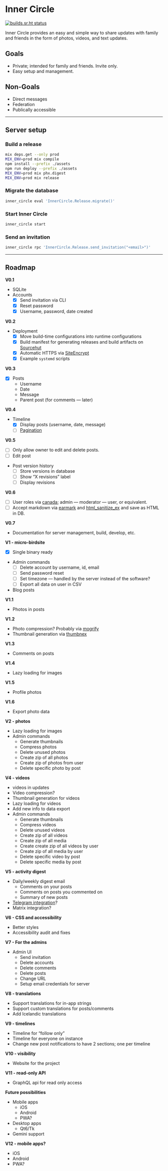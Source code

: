 # Inner Circle

[![builds.sr.ht status](https://builds.sr.ht/~reykjalin/inner_circle.svg)](https://builds.sr.ht/~reykjalin/inner_circle?)

Inner Circle provides an easy and simple way to share updates with family and friends in the form of photos, videos, and text updates.

## Goals

- Private; intended for family and friends. Invite only.
- Easy setup and management.

## Non-Goals

- Direct messages
- Federation
- Publically accessible

---

## Server setup

### Build a release

```sh
mix deps.get --only prod
MIX_ENV=prod mix compile
npm install --prefix ./assets
npm run deploy --prefix ./assets
MIX_ENV=prod mix phx.digest
MIX_ENV=prod mix release
```

### Migrate the database

```sh
inner_circle eval 'InnerCircle.Release.migrate()'
```

### Start Inner Circle

```sh
inner_circle start
```

### Send an invitation

```sh
inner_circle rpc 'InnerCircle.Release.send_invitation("<email>")'
```

---

## Roadmap

**V0.1**

- SQLite
- Accounts
  - [x] Send invitation via CLI
  - [x] Reset password
  - [x] Username, password, date created

**V0.2**

- Deployment
  - [x] Move build-time configurations into runtime configurations
  - [x] Build manifest for generating releases and build artifacts on [Sourcehut](https://builds.sr.ht/~reykjalin/inner_circle)
  - [x] Automatic HTTPS via [SiteEncrypt](https://github.com/sasa1977/site_encrypt)
  - [x] Example `systemd` scripts

**V0.3**

- [x] Posts
  - Username
  - Date
  - Message
  - Parent post (for comments — later)

**V0.4**

- Timeline
  - [x] Display posts (username, date, message)
  - [ ] [Pagination](https://stackoverflow.com/questions/14468586/efficient-paging-in-sqlite-with-millions-of-records/14468878)

**V0.5**

- [ ] Only allow owner to edit and delete posts.
- [ ] Edit post
- Post version history
  - [ ] Store versions in database
  - [ ] Show “X revisions” label
  - [ ] Display revisions

**V0.6**

- [ ] User roles via [canada](https://github.com/jarednorman/canada); admin — moderator — user, or equivalent.
- [ ] Accept markdown via [earmark](https://github.com/pragdave/earmark) and [html_sanitize_ex](https://github.com/rrrene/html_sanitize_ex) and save as HTML in DB.

**V0.7**

- Documentation for server management, build, develop, etc.

**V1 - micro-birdsite**

- [x] Single binary ready
- Admin commands
  - [ ] Delete account by username, id, email
  - [ ] Send password reset
  - [ ] Set timezone — handled by the server instead of the software?
  - [ ] Export all data on user in CSV
- Blog posts

**V1.1**

- Photos in posts

**V1.2**

- Photo compression? Probably via [mogrify](https://github.com/elixir-mogrify/mogrify)
- Thumbnail generation via [thumbnex](https://github.com/talklittle/thumbnex)

**V1.3**

- Comments on posts

**V1.4**

- Lazy loading for images

**V1.5**

- Profile photos

**V1.6**

- Export photo data

**V2 - photos**

- Lazy loading for images
- Admin commands
  - Generate thumbnails
  - Compress photos
  - Delete unused photos
  - Create zip of all photos
  - Create zip of photos from user
  - Delete specific photo by post

**V4 - videos**

- videos in updates
- Video compression?
- Thumbnail generation for videos
- Lazy loading for videos
- Add new info to data export
- Admin commands
  - Generate thumbnails
  - Compress videos
  - Delete unused videos
  - Create zip of all videos
  - Create zip of all media
  - Create create zip of all videos by user
  - Create zip of all media by user
  - Delete specific video by post
  - Delete specific media by post

**V5 - activity digest**

- Daily/weekly digest email
  - Comments on your posts
  - Comments on posts you commented on
  - Summary of new posts
- [Telegram integration](https://github.com/rockneurotiko/ex_gram)?
- Matrix integration?

**V6 - CSS and accessibility**

- Better styles
- Accessibility audit and fixes

**V7 - For the admins**

- Admin UI
  - Send invitation
  - Delete accounts
  - Delete comments
  - Delete posts
  - Change URL
  - Setup email credentials for server

**V8 - translations**

- Support translations for in-app strings
- Support custom translations for posts/comments
- Add Icelandic translations

**V9 - timelines**

- Timeline for “follow only”
- Timeline for everyone on instance
- Change new post notifications to have 2 sections; one per timeline

**V10 - visibility**

- Website for the project

**V11 - read-only API**

- GraphQL api for read only access

**Future possibilities**

- Mobile apps
  - iOS
  - Android
  - PWA?
- Desktop apps
  - Qt6/Tk
- Gemini support

**V12 - mobile apps?**

- iOS
- Android
- PWA?
